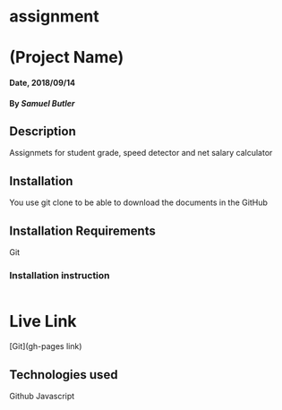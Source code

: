 # assignment
# (Project Name)

#### Date, 2018/09/14

#### By *Samuel Butler*

## Description
Assignmets for student grade, speed detector and net salary calculator
## Installation
You use git clone to be able to download the documents in the GitHub

## Installation Requirements
Git

### Installation instruction
```

```

# Live Link
[Git](gh-pages link)

## Technologies used

Github
Javascript
